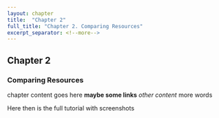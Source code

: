 ```yaml
---
layout: chapter
title:  "Chapter 2"
full_title: "Chapter 2. Comparing Resources"
excerpt_separator: <!--more-->
---
```


## Chapter 2
### Comparing Resources

chapter content goes here
__maybe some links__
_other content_
more words

<!--more-->
Here
then is the
full tutorial with
screenshots
